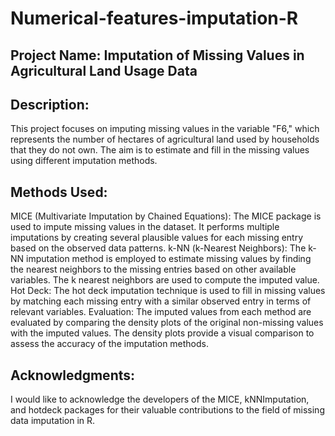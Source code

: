 # Numerical-features-imputation-R

## Project Name: Imputation of Missing Values in Agricultural Land Usage Data

## Description:
This project focuses on imputing missing values in the variable "F6," which represents the number of hectares of agricultural land used by households that they do not own. The aim is to estimate and fill in the missing values using different imputation methods.

## Methods Used:

MICE (Multivariate Imputation by Chained Equations): The MICE package is used to impute missing values in the dataset. It performs multiple imputations by creating several plausible values for each missing entry based on the observed data patterns.
k-NN (k-Nearest Neighbors): The k-NN imputation method is employed to estimate missing values by finding the nearest neighbors to the missing entries based on other available variables. The k nearest neighbors are used to compute the imputed value.
Hot Deck: The hot deck imputation technique is used to fill in missing values by matching each missing entry with a similar observed entry in terms of relevant variables.
Evaluation:
The imputed values from each method are evaluated by comparing the density plots of the original non-missing values with the imputed values. The density plots provide a visual comparison to assess the accuracy of the imputation methods.

## Acknowledgments:
I would like to acknowledge the developers of the MICE, kNNImputation, and hotdeck packages for their valuable contributions to the field of missing data imputation in R.
